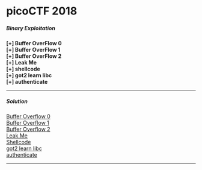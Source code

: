 # picoCTF 2018

<h5> Binary Exploitation </h5>
<strong> [+] Buffer OverFlow 0 </strong><br>
<strong> [+] Buffer OverFlow 1 </strong><br>
<strong> [+] Buffer OverFlow 2 </strong><br>
<strong> [+] Leak Me </strong><br>
<strong> [+] shellcode </strong><br>
<strong> [+] got2 learn libc </strong><br>
<strong> [+] authenticate </strong>
<hr>

<h5> Solution </h5>
<a href="https://github.com/JHye0n/pico2018/tree/master/writeup/binary/bof0" target="_blank">Buffer Overflow 0</a><br>
<a href="https://github.com/JHye0n/pico2018/tree/master/writeup/binary/bof1" target="_blank">Buffer Overflow 1</a><br>
<a href="https://github.com/JHye0n/pico2018/tree/master/writeup/binary/bof2" target="_blank">Buffer Overflow 2</a><br>
<a href="https://github.com/JHye0n/pico2018/tree/master/writeup/binary/leak_me" target="_blank">Leak Me</a><br>
<a href="https://github.com/JHye0n/pico2018/tree/master/writeup/binary/shellcode" target="_blank">Shellcode</a><br>
<a href="https://github.com/JHye0n/pico2018/tree/master/writeup/binary/got2_learn_libc" target="_blank">got2 learn libc</a><br>
<a href="https://github.com/JHye0n/pico2018/tree/master/writeup/binary/authenticate" target="_blank">authenticate</a><br>
<hr>